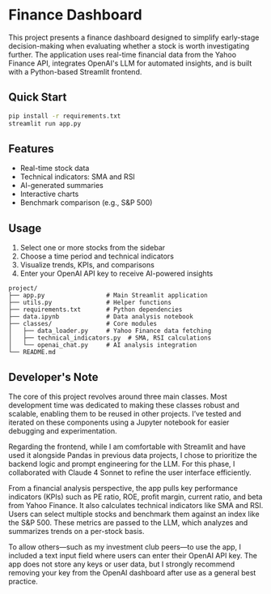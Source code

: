 # Finance Dashboard

This project presents a finance dashboard designed to simplify early-stage decision-making when evaluating whether a stock is worth investigating further. The application uses real-time financial data from the Yahoo Finance API, integrates OpenAI's LLM for automated insights, and is built with a Python-based Streamlit frontend.

## Quick Start

```bash
pip install -r requirements.txt
streamlit run app.py
```

## Features

- Real-time stock data
- Technical indicators: SMA and RSI
- AI-generated summaries
- Interactive charts
- Benchmark comparison (e.g., S&P 500)

## Usage

1. Select one or more stocks from the sidebar
2. Choose a time period and technical indicators
3. Visualize trends, KPIs, and comparisons
4. Enter your OpenAI API key to receive AI-powered insights

```
project/
├── app.py                 # Main Streamlit application
├── utils.py               # Helper functions
├── requirements.txt       # Python dependencies
├── data.ipynb             # Data analysis notebook
├── classes/               # Core modules
│   ├── data_loader.py     # Yahoo Finance data fetching
│   ├── technical_indicators.py  # SMA, RSI calculations
│   └── openai_chat.py     # AI analysis integration
└── README.md
```


## Developer's Note

The core of this project revolves around three main classes. Most development time was dedicated to making these classes robust and scalable, enabling them to be reused in other projects. I’ve tested and iterated on these components using a Jupyter notebook for easier debugging and experimentation.

Regarding the frontend, while I am comfortable with Streamlit and have used it alongside Pandas in previous data projects, I chose to prioritize the backend logic and prompt engineering for the LLM. For this phase, I collaborated with Claude 4 Sonnet to refine the user interface efficiently.

From a financial analysis perspective, the app pulls key performance indicators (KPIs) such as PE ratio, ROE, profit margin, current ratio, and beta from Yahoo Finance. It also calculates technical indicators like SMA and RSI. Users can select multiple stocks and benchmark them against an index like the S&P 500. These metrics are passed to the LLM, which analyzes and summarizes trends on a per-stock basis.

To allow others—such as my investment club peers—to use the app, I included a text input field where users can enter their OpenAI API key. The app does not store any keys or user data, but I strongly recommend removing your key from the OpenAI dashboard after use as a general best practice.
